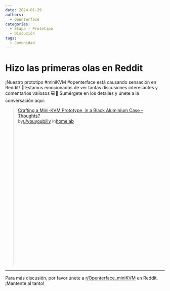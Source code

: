 ```yaml
---
date: 2024-01-29
authors:
  - Openterface
categories:
  - Etapa - Prototipo
  - Discusión
tags:
  - Comunidad
---
```


# Hizo las primeras olas en Reddit

¡Nuestro prototipo #miniKVM #openterface está causando sensación en Reddit! 🌊 Estamos emocionados de ver tantas discusiones interesantes y comentarios valiosos 💻👀 Sumérgete en los detalles y únete a la conversación aquí:

<blockquote class="reddit-embed-bq" style="height:500px" data-embed-height="740"><a href="https://www.reddit.com/r/homelab/comments/1acdfwt/crafting_a_minikvm_prototype_in_a_black_aluminium/">Crafting a Mini-KVM Prototype, in a Black Aluminium Case – Thoughts?</a><br> by<a href="https://www.reddit.com/user/youyoubilly/">u/youyoubilly</a> in<a href="https://www.reddit.com/r/homelab/">homelab</a></blockquote><script async="" src="https://embed.reddit.com/widgets.js" charset="UTF-8"></script>

<!-- more -->
--------

Para más discusión, por favor únete a [r/Openterface_miniKVM](https://www.reddit.com/r/Openterface_miniKVM/) en Reddit. ¡Mantente al tanto!

